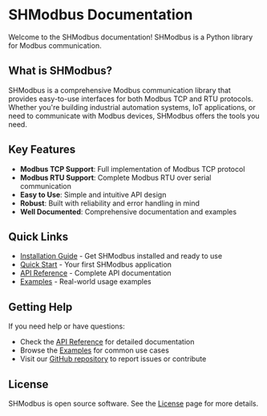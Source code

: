 # SHModbus Documentation

Welcome to the SHModbus documentation! SHModbus is a Python library for Modbus communication.

## What is SHModbus?

SHModbus is a comprehensive Modbus communication library that provides easy-to-use interfaces for both Modbus TCP and RTU protocols. Whether you're building industrial automation systems, IoT applications, or need to communicate with Modbus devices, SHModbus offers the tools you need.

## Key Features

- **Modbus TCP Support**: Full implementation of Modbus TCP protocol
- **Modbus RTU Support**: Complete Modbus RTU over serial communication
- **Easy to Use**: Simple and intuitive API design
- **Robust**: Built with reliability and error handling in mind
- **Well Documented**: Comprehensive documentation and examples

## Quick Links

- [Installation Guide](getting-started/installation.md) - Get SHModbus installed and ready to use
- [Quick Start](getting-started/quickstart.md) - Your first SHModbus application
- [API Reference](api/overview.md) - Complete API documentation
- [Examples](examples/basic.md) - Real-world usage examples

## Getting Help

If you need help or have questions:

- Check the [API Reference](api/overview.md) for detailed documentation
- Browse the [Examples](examples/basic.md) for common use cases
- Visit our [GitHub repository](https://github.com/pjdgsolutions/shmodbus-docs) to report issues or contribute

## License

SHModbus is open source software. See the [License](about/license.md) page for more details.